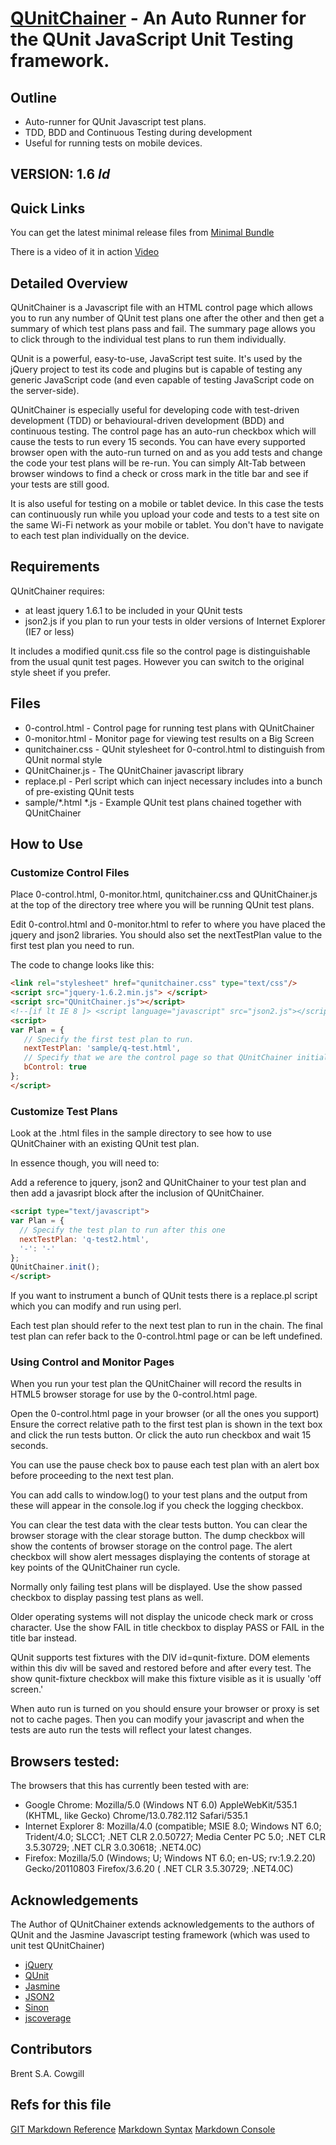 # [QUnitChainer](https://github.com/bcowgill/QUnitChainer) - An Auto Runner for the QUnit JavaScript Unit Testing framework.

## Outline

* Auto-runner for QUnit Javascript test plans.
* TDD, BDD and Continuous Testing during development
* Useful for running tests on mobile devices.

## VERSION: 1.6 $Id$

## Quick Links

You can get the latest minimal release files from
[Minimal Bundle](https://github.com/bcowgill/QUnitChainer/blob/master/release/QUnitChainer.tar.gz?raw=true)

There is a video of it in action
[Video](http://screencast.com/t/OZMnMelG8K)

## Detailed Overview

QUnitChainer is a Javascript file with an HTML control page which allows you to
run any number of QUnit test plans one after the other and then get a summary
of which test plans pass and fail. The summary page allows you to click through
to the individual test plans to run them individually.

QUnit is a powerful, easy-to-use, JavaScript test suite. It's used by the jQuery
project to test its code and plugins but is capable of testing any generic
JavaScript code (and even capable of testing JavaScript code on the server-side).

QUnitChainer is especially useful for developing code with test-driven development
(TDD) or behavioural-driven development (BDD) and continuous testing.  The control
page has an auto-run checkbox which will cause the tests to run every 15 seconds.
You can have every supported browser open with the auto-run turned on and as you
add tests and change the code your test plans will be re-run. You can simply
Alt-Tab between browser windows to find a check or cross mark in the title bar and
see if your tests are still good.

It is also useful for testing on a mobile or tablet device.  In this case the tests
can continuously run while you upload your code and tests to a test site on the same
Wi-Fi network as your mobile or tablet. You don't have to navigate to each test
plan individually on the device.

## Requirements

QUnitChainer requires:

* at least jquery 1.6.1 to be included in your QUnit tests
* json2.js if you plan to run your tests in older versions of Internet Explorer (IE7 or less)

It includes a modified qunit.css file so the control page is distinguishable from the
usual qunit test pages.  However you can switch to the original style sheet if you
prefer.

## Files

* 0-control.html     - Control page for running test plans with QUnitChainer
* 0-monitor.html     - Monitor page for viewing test results on a Big Screen
* qunitchainer.css   - QUnit stylesheet for 0-control.html to distinguish from QUnit normal style
* QUnitChainer.js    - The QUnitChainer javascript library
* replace.pl         - Perl script which can inject necessary includes into a bunch
                       of pre-existing QUnit tests
* sample/*.html *.js - Example QUnit test plans chained together with QUnitChainer

## How to Use

### Customize Control Files

Place 0-control.html, 0-monitor.html, qunitchainer.css and QUnitChainer.js at the top of the
directory tree where you will be running QUnit test plans.

Edit 0-control.html and 0-monitor.html to refer to where you have placed the
jquery and json2 libraries.
You should also set the nextTestPlan value to the first test plan you need to run.

The code to change looks like this:

```html
<link rel="stylesheet" href="qunitchainer.css" type="text/css"/>
<script src="jquery-1.6.2.min.js"> </script>
<script src="QUnitChainer.js"></script>
<!--[if lt IE 8 ]> <script language="javascript" src="json2.js"></script> <![endif]-->
<script>
var Plan = {
   // Specify the first test plan to run.
   nextTestPlan: 'sample/q-test.html',
   // Specify that we are the control page so that QUnitChainer initialises itself accordingly
   bControl: true
};
</script>
```

### Customize Test Plans

Look at the .html files in the sample directory to see how to use QUnitChainer
with an existing QUnit test plan.

In essence though, you will need to:

Add a reference to jquery, json2 and QUnitChainer to your test plan and then
add a javasript block after the inclusion of QUnitChainer.

```html
<script type="text/javascript">
var Plan = {
  // Specify the test plan to run after this one
  nextTestPlan: 'q-test2.html',
  '-': '-'
};
QUnitChainer.init();
</script>
```

If you want to instrument a bunch of QUnit tests there is a replace.pl script
which you can modify and run using perl.

Each test plan should refer to the next test plan to run in the chain. The final
test plan can refer back to the 0-control.html page or can be left undefined.

### Using Control and Monitor Pages

When you run your test plan the QUnitChainer will record the results in HTML5
browser storage for use by the 0-control.html page.

Open the 0-control.html page in your browser (or all the ones you support)
Ensure the correct relative path to the first test plan is shown in the text box
and click the run tests button. Or click the auto run checkbox and wait 15 seconds.

You can use the pause check box to pause each test plan with an alert box before
proceeding to the next test plan.

You can add calls to window.log() to your test plans and the output from these
will appear in the console.log if you check the logging checkbox.

You can clear the test data with the clear tests button. You can clear the browser
storage with the clear storage button. The dump checkbox will show the contents
of browser storage on the control page. The alert checkbox will show alert
messages displaying the contents of storage at key points of the QUnitChainer
run cycle.

Normally only failing test plans will be displayed. Use the show passed checkbox
to display passing test plans as well.

Older operating systems will not display the unicode check mark or cross character.
Use the show FAIL in title checkbox to display PASS or FAIL in the title bar
instead.

QUnit supports test fixtures with the DIV id=qunit-fixture. DOM elements within
this div will be saved and restored before and after every test. The show
qunit-fixture checkbox will make this fixture visible as it is usually
'off screen.'

When auto run is turned on you should ensure your browser or proxy is set not
to cache pages. Then you can modify your javascript and when the tests are
auto run the tests will reflect your latest changes.

## Browsers tested:

The browsers that this has currently been tested with are:

* Google Chrome: Mozilla/5.0 (Windows NT 6.0) AppleWebKit/535.1 (KHTML, like Gecko) Chrome/13.0.782.112 Safari/535.1
* Internet Explorer 8: Mozilla/4.0 (compatible; MSIE 8.0; Windows NT 6.0; Trident/4.0; SLCC1; .NET CLR 2.0.50727; Media Center PC 5.0; .NET CLR 3.5.30729; .NET CLR 3.0.30618; .NET4.0C)
* Firefox: Mozilla/5.0 (Windows; U; Windows NT 6.0; en-US; rv:1.9.2.20) Gecko/20110803 Firefox/3.6.20 ( .NET CLR 3.5.30729; .NET4.0C)

## Acknowledgements

The Author of QUnitChainer extends acknowledgements to the authors of QUnit and
the Jasmine Javascript testing framework (which was used to unit test QUnitChainer)

* [jQuery](http://jquery.com/)
* [QUnit](http://docs.jquery.com/QUnit)
* [Jasmine](https://github.com/pivotal/jasmine/wiki)
* [JSON2](http://www.JSON.org/json2.js)
* [Sinon](http://sinonjs.org/)
* [jscoverage](http://siliconforks.com/jscoverage/)

## Contributors

Brent S.A. Cowgill

## Refs for this file

[GIT Markdown Reference](http://github.github.com/github-flavored-markdown/)
[Markdown Syntax](http://daringfireball.net/projects/markdown/syntax)
[Markdown Console](http://github.github.com/github-flavored-markdown/preview.html)